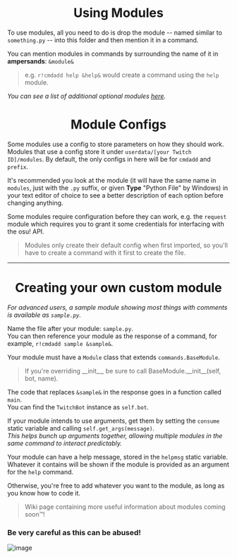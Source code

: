 <div align="center">

# Using Modules
</div>

To use modules, all you need to do is drop the module -- named similar to `something.py` -- into this folder and then mention it in a command.

You can mention modules in commands by surrounding the name of it in **ampersands**: `&module&`
> e.g. `r!cmdadd help &help&` would create a command using the `help` module.

*You can see a list of additional optional modules [here](https://github.com/jack-avery/rasbot-modules).*

<div align="center">

# Module Configs
</div>

Some modules use a config to store parameters on how they should work. Modules that use a config store it under `userdata/[your Twitch ID]/modules`. By default, the only configs in here will be for `cmdadd` and `prefix`.

It's recommended you look at the module (it will have the same name in `modules`, just with the `.py` suffix, or given **Type** "Python File" by Windows) in your text editor of choice to see a better description of each option before changing anything.

Some modules require configuration before they can work, e.g. the `request` module which requires you to grant it some credentials for interfacing with the osu! API.

> Modules only create their default config when first imported, so you'll have to create a command with it first to create the file.

---

<div align="center">

# Creating your own custom module
</div>

*For advanced users, a sample module showing most things with comments is available as `sample.py`.*

Name the file after your module: `sample.py`.<br/>
You can then reference your module as the response of a command, for example, `r!cmdadd sample &sample&`.

Your module must have a `Module` class that extends `commands.BaseModule`.<br/>
> If you're overriding \_\_init__, be sure to call BaseModule.\_\_init__(self, bot, name).

The code that replaces `&sample&` in the response goes in a function called `main`.<br/>
You can find the `TwitchBot` instance as `self.bot`.<br/>

If your module intends to use arguments, get them by setting the `consume` static variable and calling `self.get_args(message)`.<br/>
*This helps bunch up arguments together, allowing multiple modules in the same command to interact predictably.*

Your module can have a help message, stored in the `helpmsg` static variable.<br/>
Whatever it contains will be shown if the module is provided as an argument for the `help` command.

Otherwise, you're free to add whatever you want to the module, as long as you know how to code it.
> Wiki page containing more useful information about modules coming soon™️!

### **Be very careful as this can be abused!**<br/>

![image](https://user-images.githubusercontent.com/47289484/193102564-6245c687-6e25-4f90-a1a8-37d6d2fb91da.png)
